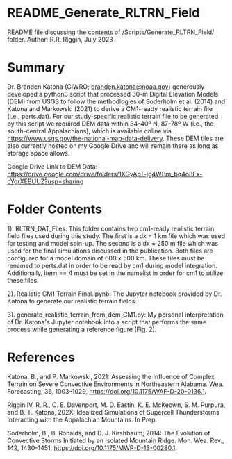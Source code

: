 # README_Generate_RLTRN_Field

README file discussing the contents of /Scripts/Generate_RLTRN_Field/ folder. Author: R.R. Riggin, July 2023

# Summary

Dr. Branden Katona (CIWRO; branden.katona@noaa.gov) generously developed a python3 script that processed 30-m Digital Elevation Models (DEM) from USGS to follow the methodlogies of Soderholm et al. (2014) and Katona and Markowski (2021) to derive a CM1-ready realistic terrain file (i.e., perts.dat). For our study-specific realistic terrain file to be generated by this script we required DEM data within 34-40º N, 87-78º W (i.e., the south-central Appalachians), which is available online via https://www.usgs.gov/the-national-map-data-delivery. These DEM tiles are also currently hosted on my Google Drive and will remain there as long as storage space allows.

Google Drive Link to DEM Data: https://drive.google.com/drive/folders/1XGyAbT-jg4WBm_bq4o8Ex-cYgrXEBUUZ?usp=sharing

# Folder Contents

1). RLTRN_DAT_Files: 
This folder contains two cm1-ready realistic terrain field files used during this study. The first is a dx = 1 km file which was used for testing and model spin-up. The second is a dx = 250 m file which was used for the final simulations discussed in the publication. Both files are configured for a model domain of 600 x 500 km. These files must be renamed to perts.dat in order to be read by cm1 during model integration. Additionally, itern == 4 must be set in the namelist in order for cm1 to utilize these files.

2). Realistic CM1 Terrain Final.ipynb:
The Jupyter notebook provided by Dr. Katona to generate our realistic terrain fields. 

3). generate_realistic_terrain_from_dem_CM1.py:
My personal interpretation of Dr. Katona's Jupyter notebook into a script that performs the same process while generating a reference figure (Fig. 2).

# References

Katona, B., and P. Markowski, 2021: Assessing the Influence of Complex Terrain on Severe Convective Environments in Northeastern Alabama. Wea. Forecasting, 36, 1003–1029, https://doi.org/10.1175/WAF-D-20-0136.1.

Riggin IV, R. R., C. E. Davenport, M. D. Eastin, K. E. McKeown, S. M. Purpura, and B. T. Katona, 202X: Idealized Simulations of Supercell Thunderstorms Interacting with the Appalachian Mountains. In Prep.

Soderholm, B., B. Ronalds, and D. J. Kirshbaum, 2014: The Evolution of Convective Storms Initiated by an Isolated Mountain Ridge. Mon. Wea. Rev., 142, 1430–1451, https://doi.org/10.1175/MWR-D-13-00280.1.
